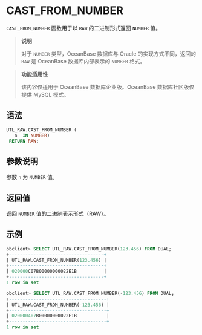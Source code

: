 # CAST_FROM_NUMBER

`CAST_FROM_NUMBER` 函数用于以 `RAW` 的二进制形式返回 `NUMBER` 值。


>**说明**
>
>对于 `NUMBER` 类型，OceanBase 数据库与 Oracle 的实现方式不同，返回的 `RAW` 是 OceanBase 数据库内部表示的 `NUMBER` 格式。

>**功能适用性**
>
>该内容仅适用于 OceanBase 数据库企业版。OceanBase 数据库社区版仅提供 MySQL 模式。

## 语法

```sql
UTL_RAW.CAST_FROM_NUMBER (
   n  IN NUMBER)
 RETURN RAW;
```

## 参数说明

参数 `n` 为 `NUMBER` 值。

## 返回值

返回 `NUMBER` 值的二进制表示形式（RAW）。

## 示例

```sql
obclient> SELECT UTL_RAW.CAST_FROM_NUMBER(123.456) FROM DUAL;
+-----------------------------------+
| UTL_RAW.CAST_FROM_NUMBER(123.456) |
+-----------------------------------+
| 020000C07B00000000022E1B          |
+-----------------------------------+
1 row in set 

obclient> SELECT UTL_RAW.CAST_FROM_NUMBER(-123.456) FROM DUAL;
+------------------------------------+
| UTL_RAW.CAST_FROM_NUMBER(-123.456) |
+------------------------------------+
| 020000407B00000000022E1B           |
+------------------------------------+
1 row in set 
```